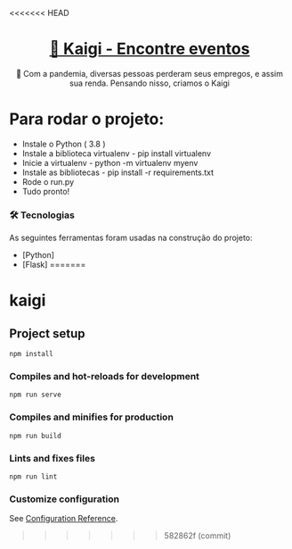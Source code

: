 <<<<<<< HEAD
<h1 align="center">
    <a href="">🔗 Kaigi - Encontre eventos</a>
</h1>
<p align="center">🚀 Com a pandemia, diversas pessoas perderam seus empregos, e assim sua renda. Pensando nisso, criamos o Kaigi </p>

Para rodar o projeto:
=================
<!--ts-->
   * Instale o Python ( 3.8 )
   * Instale a biblioteca virtualenv - pip install virtualenv
   * Inicie a virtualenv - python -m virtualenv myenv
   * Instale as bibliotecas - pip install -r requirements.txt
   * Rode o run.py
   * Tudo pronto!
<!--te-->

### 🛠 Tecnologias

As seguintes ferramentas foram usadas na construção do projeto:

- [Python]
- [Flask]
=======
# kaigi

## Project setup
```
npm install
```

### Compiles and hot-reloads for development
```
npm run serve
```

### Compiles and minifies for production
```
npm run build
```

### Lints and fixes files
```
npm run lint
```

### Customize configuration
See [Configuration Reference](https://cli.vuejs.org/config/).
>>>>>>> 582862f (commit)
